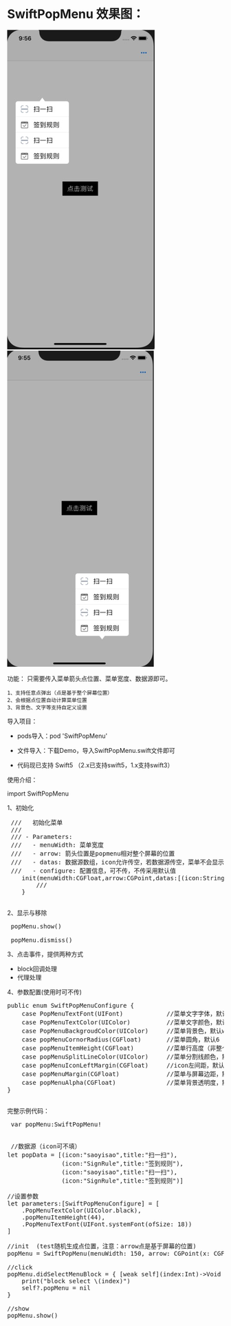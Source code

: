 # SwiftPopMenu 效果图：
![image](https://github.com/TangledHusky/SwiftPopMenu/blob/master/img1.png)
![image](https://github.com/TangledHusky/SwiftPopMenu/blob/master/img2.png)


 功能：
    只需要传入菜单箭头点位置、菜单宽度、数据源即可。
 
    1、支持任意点弹出（点是基于整个屏幕位置）
    2、会根据点位置自动计算菜单位置
    3、背景色、文字等支持自定义设置



 导入项目：

- pods导入：pod 'SwiftPopMenu' 

- 文件导入：下载Demo，导入SwiftPopMenu.swift文件即可

- 代码现已支持 Swift5 （2.x已支持swift5，1.x支持swift3）


 使用介绍：

import SwiftPopMenu


 1、初始化
 <pre>
 ///   初始化菜单
 ///
 /// - Parameters:
 ///   - menuWidth: 菜单宽度
 ///   - arrow: 箭头位置是popmenu相对整个屏幕的位置
 ///   - datas: 数据源数组，icon允许传空，若数据源传空，菜单不会显示
 ///   - configure: 配置信息，可不传，不传采用默认值
    init(menuWidth:CGFloat,arrow:CGPoint,datas:[(icon:String,title:String)],configures:[SwiftPopMenuConfigure] = []) {
        ///
    }

</pre>

 2、显示与移除
<pre>
 popMenu.show()

 popMenu.dismiss()  
</pre>

 3、点击事件，提供两种方式
 
 - block回调处理
 - 代理处理

 4、参数配置(使用时可不传)
 <pre>
public enum SwiftPopMenuConfigure {
    case PopMenuTextFont(UIFont)            //菜单文字字体，默认systemFont(ofSize: 17)
    case PopMenuTextColor(UIColor)          //菜单文字颜色，默认black
    case PopMenuBackgroudColor(UIColor)     //菜单背景色，默认white
    case popMenuCornorRadius(CGFloat)       //菜单圆角，默认6
    case popMenuItemHeight(CGFloat)         //菜单行高度（非整个高度），默认44
    case popMenuSplitLineColor(UIColor)     //菜单分割线颜色，默认（222，222，222）
    case popMenuIconLeftMargin(CGFloat)     //icon左间距，默认15
    case popMenuMargin(CGFloat)             //菜单与屏幕边距，默认10
    case popMenuAlpha(CGFloat)              //菜单背景透明度，默认0.3
}
 </pre>

 完整示例代码：
<pre>
 var popMenu:SwiftPopMenu!

 
 //数据源（icon可不填）
let popData = [(icon:"saoyisao",title:"扫一扫"),
               (icon:"SignRule",title:"签到规则"),
               (icon:"saoyisao",title:"扫一扫"),
               (icon:"SignRule",title:"签到规则")]

//设置参数
let parameters:[SwiftPopMenuConfigure] = [
    .PopMenuTextColor(UIColor.black),
    .popMenuItemHeight(44),
    .PopMenuTextFont(UIFont.systemFont(ofSize: 18))
]

//init  (test随机生成点位置，注意：arrow点是基于屏幕的位置)
popMenu = SwiftPopMenu(menuWidth: 150, arrow: CGPoint(x: CGFloat(arc4random_uniform(UInt32(KSCREEN_WIDTH-100)) + 80), y: CGFloat(arc4random_uniform(UInt32(KSCREEN_HEIGHT-100)) + 80)), datas: popData,configures: parameters)

//click
popMenu.didSelectMenuBlock = { [weak self](index:Int)->Void in            
    print("block select \(index)")
    self?.popMenu = nil
}

//show
popMenu.show()

</pre>





